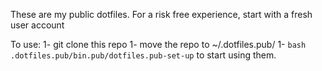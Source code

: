 These are my public dotfiles. 
For a risk free experience, start with a fresh user account

To use: 
1- git clone this repo 
1- move the repo to ~/.dotfiles.pub/
1- ```bash .dotfiles.pub/bin.pub/dotfiles.pub-set-up``` to start using them.
